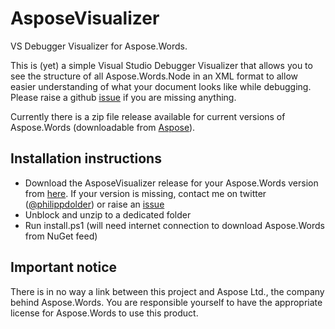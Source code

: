 AsposeVisualizer
================

VS Debugger Visualizer for Aspose.Words.

This is (yet) a simple Visual Studio Debugger Visualizer that allows you to see the structure of all Aspose.Words.Node in an XML format to allow easier understanding of what your document looks like while debugging. Please raise a github [issue](https://github.com/philippdolder/AsposeVisualizer/issues) if you are missing anything.

Currently there is a zip file release available for current versions of Aspose.Words (downloadable from [Aspose](http://www.aspose.com/community/files/51/.net-components/aspose.words-for-.net/default.aspx)).


Installation instructions
-------------------------
* Download the AsposeVisualizer release for your Aspose.Words version from [here](https://github.com/philippdolder/AsposeVisualizer/releases). If your version is missing, contact me on twitter ([@philippdolder](https://twitter.com/philippdolder)) or raise an [issue](https://github.com/philippdolder/AsposeVisualizer/issues)
* Unblock and unzip to a dedicated folder
* Run install.ps1 (will need internet connection to download Aspose.Words from NuGet feed)


Important notice
----------------
There is in no way a link between this project and Aspose Ltd., the company behind Aspose.Words. You are responsible yourself to have the appropriate license for Aspose.Words to use this product.
